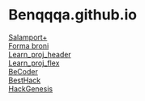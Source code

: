 # Benqqqa.github.io

<a href="https://benqqqa.github.io/salanport/"> Salamport+</a><br>
<a href="https://benqqqa.github.io/site-nav/tree/master/forma_bron/"> Forma broni</a><br>
<a href="https://benqqqa.github.io/learn_proj_1/"> Learn_proj_header</a><br>
<a href="https://benqqqa.github.io/my-work/"> Learn_proj_flex</a><br>
<a href="https://becoder.newpage.xyz"> BeCoder</a><br>
<a href="https://besthack.newpage.xyz/"> BestHack</a><br>
<a href="https://hackgenesis.newpage.xyz"> HackGenesis</a><br>
